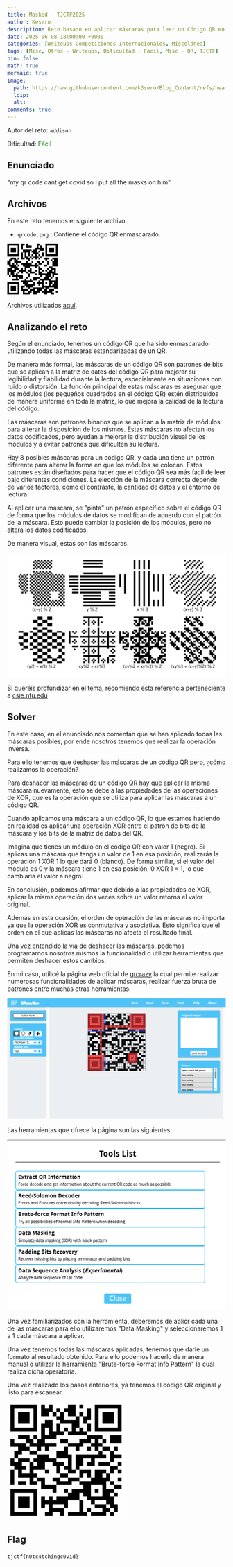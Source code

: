 ```yaml
---
title: Masked - TJCTF2025
author: Kesero
description: Reto basado en aplicar máscaras para leer un Código QR enmascarado
date: 2025-06-08 18:00:00 +0000
categories: [Writeups Competiciones Internacionales, Miscelánea]
tags: [Misc, Otros - Writeups, Dificultad - Fácil, Misc - QR, TJCTF]
pin: false
math: true
mermaid: true
image:
  path: https://raw.githubusercontent.com/k3sero/Blog_Content/refs/heads/main/Competiciones_Internacionales_Writeups/2025/tjctf2025/misc/masked/9.png
  lqip: 
  alt: 
comments: true
---
```

Autor del reto: `addison`

Dificultad: <font color=green>Fácil</font>

## Enunciado

"my qr code cant get covid so I put all the masks on him"

## Archivos

En este reto tenemos el siguiente archivo.

- `qrcode.png` : Contiene el código QR enmascarado.

![qrcode](https://raw.githubusercontent.com/k3sero/Blog_Content/refs/heads/main/Competiciones_Internacionales_Writeups/2025/tjctf2025/misc/masked/qrcode.png)

Archivos utilizados [aquí](https://github.com/k3sero/Blog_Content/tree/main/Competiciones_Internacionales_Writeups/2025/tjctf2025/misc/masked).

## Analizando el reto

Según el enunciado, tenemos un código QR que ha sido enmascarado utilizando todas las máscaras estandarizadas de un QR.

De manera más formal, las máscaras de un código QR son patrones de bits que se aplican a la matriz de datos del código QR para mejorar su legibilidad y fiabilidad durante la lectura, especialmente en situaciones con ruido o distorsión. La función principal de estas máscaras es asegurar que los módulos (los pequeños cuadrados en el código QR) estén distribuidos de manera uniforme en toda la matriz, lo que mejora la calidad de la lectura del código.

Las máscaras son patrones binarios que se aplican a la matriz de módulos para alterar la disposición de los mismos. Estas máscaras no afectan los datos codificados, pero ayudan a mejorar la distribución visual de los módulos y a evitar patrones que dificulten su lectura.

Hay 8 posibles máscaras para un código QR, y cada una tiene un patrón diferente para alterar la forma en que los módulos se colocan. Estos patrones están diseñados para hacer que el código QR sea más fácil de leer bajo diferentes condiciones. La elección de la máscara correcta depende de varios factores, como el contraste, la cantidad de datos y el entorno de lectura.

Al aplicar una máscara, se "pinta" un patrón específico sobre el código QR de forma que los módulos de datos se modifican de acuerdo con el patrón de la máscara. Esto puede cambiar la posición de los módulos, pero no altera los datos codificados.

De manera visual, estas son las máscaras.

![mascaras](https://raw.githubusercontent.com/k3sero/Blog_Content/refs/heads/main/Competiciones_Internacionales_Writeups/2025/tjctf2025/misc/masked/mascaras.png)

Si queréis profundizar en el tema, recomiendo esta referencia perteneciente a [csie.ntu.edu](https://www.csie.ntu.edu.tw/~kmchao/bcc16spr/20160329_QR%20Code.pdf)

## Solver

En este caso, en el enunciado nos comentan que se han aplicado todas las máscaras posibles, por ende nosotros tenemos que realizar la operación inversa.

Para ello tenemos que deshacer las máscaras de un código QR pero, ¿cómo realizamos la operación?

Para deshacer las máscaras de un código QR hay que aplicar la misma máscara nuevamente, esto se debe a las propiedades de las operaciones de XOR, que es la operación que se utiliza para aplicar las máscaras a un código QR.

Cuando aplicamos una máscara a un código QR, lo que estamos haciendo en realidad es aplicar una operación XOR entre el patrón de bits de la máscara y los bits de la matriz de datos del QR.

Imagina que tienes un módulo en el código QR con valor 1 (negro). Si aplicas una máscara que tenga un valor de 1 en esa posición, realizarás la operación 
1 XOR 1 lo que dará 0 (blanco). De forma similar, si el valor del módulo es 0 y la máscara tiene 1 en esa posición, 
0 XOR 1 = 1, lo que cambiaría el valor a negro.

En conclusión, podemos afirmar que debido a las propiedades de XOR, aplicar la misma operación dos veces sobre un valor retorna el valor original. 

Además en esta ocasión, el orden de operación de las máscaras no importa ya que la operación XOR es conmutativa y asociativa. Esto significa que el orden en el que aplicas las máscaras no afecta el resultado final. 

Una vez entendido la vía de deshacer las máscaras, podemos programarnos nosotros mismos la funcionalidad o utilizar herramientas que permiten deshacer estos cambios.

En mi caso, utilicé la página web oficial de [qrcrazy](https://merri.cx/qrazybox/) la cual permite realizar numerosas funcionalidades de aplicar máscaras, realizar fuerza bruta de patrones entre muchas otras herramientas.

![qrcrazy](https://raw.githubusercontent.com/k3sero/Blog_Content/refs/heads/main/Competiciones_Internacionales_Writeups/2025/tjctf2025/misc/masked/qrcrazy.png)

Las herramientas que ofrece la página son las siguientes.

![toollist](https://raw.githubusercontent.com/k3sero/Blog_Content/refs/heads/main/Competiciones_Internacionales_Writeups/2025/tjctf2025/misc/masked/toollist.png)

Una vez familiarizados con la herramienta, deberemos de aplicr cada una de las máscaras para ello utilizaremos "Data Masking" y seleccionaremos 1 a 1 cada máscara a aplicar.

Una vez tenemos todas las máscaras aplicadas, tenemos que darle un formato al resultado obtenido. Para ello podemos hacerlo de manera manual o utilizar la herramienta "Brute-force Format Info Pattern" la cual realiza dicha operatoria.

Una vez realizado los pasos anteriores, ya tenemos el código QR original y listo para escanear.

![qroriginal](https://raw.githubusercontent.com/k3sero/Blog_Content/refs/heads/main/Competiciones_Internacionales_Writeups/2025/tjctf2025/misc/masked/qroriginal.png)

## Flag
`tjctf{n0tc4tchingc0vid}`